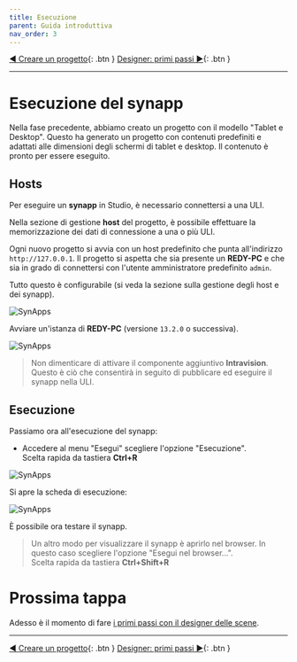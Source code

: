 ```yaml
---
title: Esecuzione
parent: Guida introduttiva
nav_order: 3
---
```


[◀ Creare un progetto](./first-project){: .btn } [Designer: primi passi ▶](./designer-first-step){: .btn }

--------------

# Esecuzione del synapp

Nella fase precedente, abbiamo creato un progetto con il modello "Tablet e Desktop". Questo ha generato un progetto con contenuti predefiniti e adattati alle dimensioni degli schermi di tablet e desktop.
Il contenuto è pronto per essere eseguito.

## Hosts

Per eseguire un **synapp** in Studio, è necessario connettersi a una ULI.

Nella sezione di gestione **host** del progetto, è possibile effettuare la memorizzazione dei dati di connessione a una o più ULI.

Ogni nuovo progetto si avvia con un host predefinito che punta all'indirizzo `http://127.0.0.1`. Il progetto si aspetta che sia presente un **REDY-PC** e che sia in grado di connettersi con l'utente amministratore predefinito `admin`.

Tutto questo è configurabile (si veda la sezione sulla gestione degli host e dei synapp).

![SynApps](../assets/quick-start/synapp-run/01.png)

Avviare un'istanza di **REDY-PC** (versione `13.2.0` o successiva).

![SynApps](../assets/quick-start/synapp-run/02.png)

> Non dimenticare di attivare il componente aggiuntivo **Intravision**. Questo è ciò che consentirà in seguito di pubblicare ed eseguire il synapp nella ULI.

## Esecuzione

Passiamo ora all'esecuzione del synapp:
 - Accedere al menu "Esegui" scegliere l'opzione "Esecuzione". <br>Scelta rapida da tastiera **Ctrl+R**

![SynApps](../assets/quick-start/synapp-run/03.png)

Si apre la scheda di esecuzione:

![SynApps](../assets/quick-start/synapp-run/04.png)

È possibile ora testare il synapp.

> Un altro modo per visualizzare il synapp è aprirlo nel browser.
In questo caso scegliere l'opzione "Esegui nel browser...". <br>Scelta rapida da tastiera **Ctrl+Shift+R**

# Prossima tappa
Adesso è il momento di fare [i primi passi con il designer delle scene](./designer-first-step.md).

-----------------

[◀ Creare un progetto](./first-project){: .btn } [Designer: primi passi ▶](./designer-first-step){: .btn }

